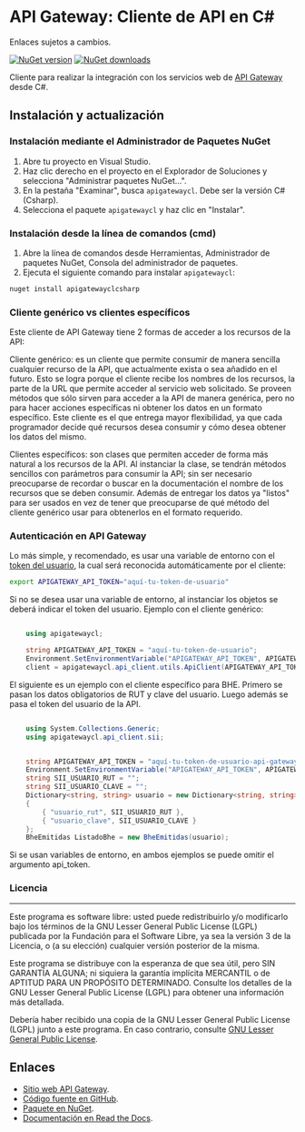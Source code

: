 # API Gateway: Cliente de API en C#

Enlaces sujetos a cambios.

[![NuGet version](https://img.shields.io/nuget/v/apigatewayclcsharp.svg)](https://www.nuget.org/packages/apigatewayclcsharp/)
[![NuGet downloads](https://img.shields.io/nuget/dt/apigatewayclcsharp.svg)](https://www.nuget.org/packages/apigatewayclcsharp/)

Cliente para realizar la integración con los servicios web de [API Gateway](https://www.apigateway.cl) desde C#.

## Instalación y actualización

### Instalación mediante el Administrador de Paquetes NuGet

1. Abre tu proyecto en Visual Studio.
2. Haz clic derecho en el proyecto en el Explorador de Soluciones y selecciona "Administrar paquetes NuGet...".
3. En la pestaña "Examinar", busca `apigatewaycl`. Debe ser la versión C# (Csharp).
4. Selecciona el paquete `apigatewaycl` y haz clic en "Instalar".

### Instalación desde la línea de comandos (cmd)

1. Abre la línea de comandos desde Herramientas, Administrador de paquetes NuGet, Consola del administrador de paquetes.
2. Ejecuta el siguiente comando para instalar `apigatewaycl`:

```sh
nuget install apigatewayclcsharp
```

### Cliente genérico vs clientes específicos
Este cliente de API Gateway tiene 2 formas de acceder a los recursos de la API:

Cliente genérico: es un cliente que permite consumir de manera sencilla cualquier recurso de la API, que actualmente exista o sea añadido en el futuro. Esto se logra porque el cliente recibe los nombres de los recursos, la parte de la URL que permite acceder al servicio web solicitado. Se proveen métodos que sólo sirven para acceder a la API de manera genérica, pero no para hacer acciones específicas ni obtener los datos en un formato específico. Este cliente es el que entrega mayor flexibilidad, ya que cada programador decide qué recursos desea consumir y cómo desea obtener los datos del mismo.

Clientes específicos: son clases que permiten acceder de forma más natural a los recursos de la API. Al instanciar la clase, se tendrán métodos sencillos con parámetros para consumir la API; sin ser necesario preocuparse de recordar o buscar en la documentación el nombre de los recursos que se deben consumir. Además de entregar los datos ya "listos" para ser usados en vez de tener que preocuparse de qué método del cliente genérico usar para obtenerlos en el formato requerido.

### Autenticación en API Gateway
Lo más simple, y recomendado, es usar una variable de entorno con el [token del usuario](https://apigateway.cl/dashboard#api-auth), la cual será reconocida automáticamente por el cliente:

```sh
export APIGATEWAY_API_TOKEN="aquí-tu-token-de-usuario"
```

Si no se desea usar una variable de entorno, al instanciar los objetos se deberá indicar el token del usuario. Ejemplo con el cliente genérico:

```C#

    using apigatewaycl;

    string APIGATEWAY_API_TOKEN = "aquí-tu-token-de-usuario";
    Environment.SetEnvironmentVariable("APIGATEWAY_API_TOKEN", APIGATEWAY_API_TOKEN);
    client = apigatewaycl.api_client.utils.ApiClient(APIGATEWAY_API_TOKEN);
```

El siguiente es un ejemplo con el cliente específico para BHE. Primero se pasan
los datos obligatorios de RUT y clave del usuario. Luego además se pasa el token
del usuario de la API.

```C#

    using System.Collections.Generic;
    using apigatewaycl.api_client.sii;


    string APIGATEWAY_API_TOKEN = "aquí-tu-token-de-usuario-api-gateway";
    Environment.SetEnvironmentVariable("APIGATEWAY_API_TOKEN", APIGATEWAY_API_TOKEN);
    string SII_USUARIO_RUT = "";
    string SII_USUARIO_CLAVE = "";
    Dictionary<string, string> usuario = new Dictionary<string, string>()
    {
        { "usuario_rut", SII_USUARIO_RUT },
        { "usuario_clave", SII_USUARIO_CLAVE }
    };
    BheEmitidas ListadoBhe = new BheEmitidas(usuario);
```

Si se usan variables de entorno, en ambos ejemplos se puede omitir el argumento api_token.

### Licencia
--------

Este programa es software libre: usted puede redistribuirlo y/o modificarlo
bajo los términos de la GNU Lesser General Public License (LGPL) publicada
por la Fundación para el Software Libre, ya sea la versión 3 de la Licencia,
o (a su elección) cualquier versión posterior de la misma.

Este programa se distribuye con la esperanza de que sea útil, pero SIN
GARANTÍA ALGUNA; ni siquiera la garantía implícita MERCANTIL o de APTITUD
PARA UN PROPÓSITO DETERMINADO. Consulte los detalles de la GNU Lesser General
Public License (LGPL) para obtener una información más detallada.

Debería haber recibido una copia de la GNU Lesser General Public License
(LGPL) junto a este programa. En caso contrario, consulte
[GNU Lesser General Public License](http://www.gnu.org/licenses/lgpl.html).

Enlaces
-------

- [Sitio web API Gateway](https://www.apigateway.cl).
- [Código fuente en GitHub](https://github.com/apigatewaycl/apigateway-api-client-c_sharp).
- [Paquete en NuGet](https://www.nuget.org/packages/apigatewayclcsharp).
- [Documentación en Read the Docs](https://apigatewaycl.readthedocs.io/es/latest).
